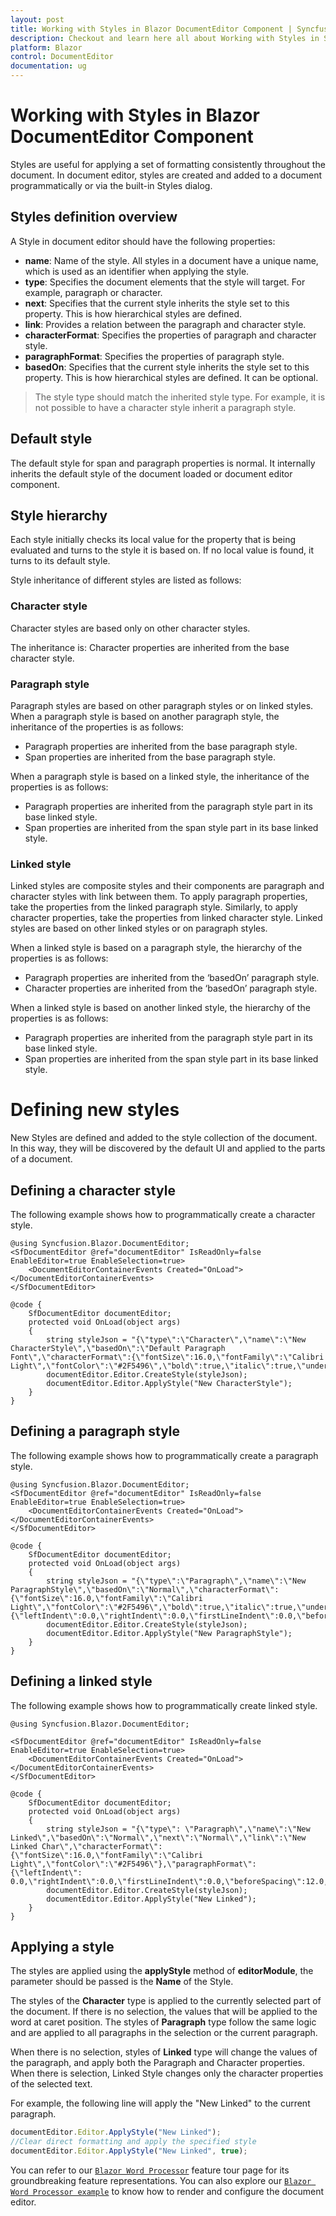 ```yaml
---
layout: post
title: Working with Styles in Blazor DocumentEditor Component | Syncfusion
description: Checkout and learn here all about Working with Styles in Syncfusion Blazor DocumentEditor component and more.
platform: Blazor
control: DocumentEditor
documentation: ug
---
```


# Working with Styles in Blazor DocumentEditor Component

Styles are useful for applying a set of formatting consistently throughout the document. In document editor, styles are created and added to a document programmatically or via the built-in Styles dialog.

## Styles definition overview

A Style in document editor should have the following properties:

* **name**: Name of the style. All styles in a document have a unique name, which is used as an identifier when applying the style.
* **type**: Specifies the document elements that the style will target. For example, paragraph or character.
* **next**: Specifies that the current style inherits the style set to this property. This is how hierarchical styles are defined.
* **link**: Provides a relation between the paragraph and character style.
* **characterFormat**: Specifies the properties of paragraph and character style.
* **paragraphFormat**: Specifies the properties of paragraph style.
* **basedOn**: Specifies that the current style inherits the style set to this property. This is how hierarchical styles are defined. It can be optional.

> The style type should match the inherited style type. For example, it is not possible to have a character style inherit a paragraph style.

## Default style

The default style for span and paragraph properties is normal. It internally inherits the default style of the document loaded or document editor component.

## Style hierarchy

Each style initially checks its local value for the property that is being evaluated and turns to the style it is based on. If no local value is found, it turns to its default style.

Style inheritance of different styles are listed as follows:

### Character style

Character styles are based only on other character styles.

The inheritance is: Character properties are inherited from the base character style.

### Paragraph style

Paragraph styles are based on other paragraph styles or on linked styles.
When a paragraph style is based on another paragraph style, the inheritance of the properties is as follows:
* Paragraph properties are inherited from the base paragraph style.
* Span properties are inherited from the base paragraph style.

When a paragraph style is based on a linked style, the inheritance of the properties is as follows:
* Paragraph properties are inherited from the paragraph style part in its base linked style.
* Span properties are inherited from the span style part in its base linked style.

### Linked style

Linked styles are composite styles and their components are paragraph and character styles with link between them. To apply paragraph properties, take the properties from the linked paragraph style. Similarly, to apply character properties, take the properties from linked character style.
Linked styles are based on other linked styles or on paragraph styles.

When a linked style is based on a paragraph style, the hierarchy of the properties is as follows:

* Paragraph properties are inherited from the ‘basedOn’ paragraph style.
* Character properties are inherited from the ‘basedOn’ paragraph style.

When a linked style is based on another linked style, the hierarchy of the properties is as follows:

* Paragraph properties are inherited from the paragraph style part in its base linked style.
* Span properties are inherited from the span style part in its base linked style.

# Defining new styles

New Styles are defined and added to the style collection of the document. In this way, they will be discovered by the default UI and applied to the parts of a document.

## Defining a character style

The following example shows how to programmatically create a character style.

```cshtml
@using Syncfusion.Blazor.DocumentEditor;
<SfDocumentEditor @ref="documentEditor" IsReadOnly=false EnableEditor=true EnableSelection=true>
    <DocumentEditorContainerEvents Created="OnLoad"></DocumentEditorContainerEvents>
</SfDocumentEditor>

@code {
    SfDocumentEditor documentEditor;
    protected void OnLoad(object args)
    {
        string styleJson = "{\"type\":\"Character\",\"name\":\"New CharacterStyle\",\"basedOn\":\"Default Paragraph Font\",\"characterFormat\":{\"fontSize\":16.0,\"fontFamily\":\"Calibri Light\",\"fontColor\":\"#2F5496\",\"bold\":true,\"italic\":true,\"underline\":\"Single\"}}";
        documentEditor.Editor.CreateStyle(styleJson);
        documentEditor.Editor.ApplyStyle("New CharacterStyle");
    }
}
```

## Defining a paragraph style

The following example shows how to programmatically create a paragraph style.

```cshtml
@using Syncfusion.Blazor.DocumentEditor;
<SfDocumentEditor @ref="documentEditor" IsReadOnly=false EnableEditor=true EnableSelection=true>
    <DocumentEditorContainerEvents Created="OnLoad"></DocumentEditorContainerEvents>
</SfDocumentEditor>

@code {
    SfDocumentEditor documentEditor;
    protected void OnLoad(object args)
    {
        string styleJson = "{\"type\":\"Paragraph\",\"name\":\"New ParagraphStyle\",\"basedOn\":\"Normal\",\"characterFormat\":{\"fontSize\":16.0,\"fontFamily\":\"Calibri Light\",\"fontColor\":\"#2F5496\",\"bold\":true,\"italic\":true,\"underline\":\"Single\"},\"paragraphFormat\":{\"leftIndent\":0.0,\"rightIndent\":0.0,\"firstLineIndent\":0.0,\"beforeSpacing\":12.0,\"afterSpacing\":0.0,\"lineSpacing\":1.0791666507720947,\"lineSpacingType\":\"Multiple\",\"textAlignment\":\"Left\",\"outlineLevel\":\"Level1\"}}";
        documentEditor.Editor.CreateStyle(styleJson);
        documentEditor.Editor.ApplyStyle("New ParagraphStyle");
    }
}
```

## Defining a linked style

The following example shows how to programmatically create linked style.

```cshtml
@using Syncfusion.Blazor.DocumentEditor;

<SfDocumentEditor @ref="documentEditor" IsReadOnly=false EnableEditor=true EnableSelection=true>
    <DocumentEditorContainerEvents Created="OnLoad"></DocumentEditorContainerEvents>
</SfDocumentEditor>

@code {
    SfDocumentEditor documentEditor;
    protected void OnLoad(object args)
    {
        string styleJson = "{\"type\": \"Paragraph\",\"name\":\"New Linked\",\"basedOn\":\"Normal\",\"next\":\"Normal\",\"link\":\"New Linked Char\",\"characterFormat\":{\"fontSize\":16.0,\"fontFamily\":\"Calibri Light\",\"fontColor\":\"#2F5496\"},\"paragraphFormat\":{\"leftIndent\": 0.0,\"rightIndent\":0.0,\"firstLineIndent\":0.0,\"beforeSpacing\":12.0,\"afterSpacing\":0.0,\"lineSpacing\":1.0791666507720947,\"lineSpacingType\":\"Multiple\",\"textAlignment\":\"Left\",\"outlineLevel\":\"Level1\"}}";
        documentEditor.Editor.CreateStyle(styleJson);
        documentEditor.Editor.ApplyStyle("New Linked");
    }
}
```

## Applying a style

The styles are applied using the **applyStyle** method of **editorModule**, the parameter should be passed is the **Name** of the Style.

The styles of the **Character** type is applied to the currently selected part of the document. If there is no selection, the values that will be applied to the word at caret position. The styles of **Paragraph** type follow the same logic and are applied to all paragraphs in the selection or the current paragraph.

When there is no selection, styles of **Linked** type will change the values of the paragraph, and apply both the Paragraph and Character properties. When there is selection, Linked Style changes only the character properties of the selected text.

For example, the following line will apply the "New Linked" to the current paragraph.

```javascript
documentEditor.Editor.ApplyStyle("New Linked");
//Clear direct formatting and apply the specified style
documentEditor.Editor.ApplyStyle("New Linked", true);
```

You can refer to our [`Blazor Word Processor`](https://www.syncfusion.com/blazor-components/blazor-word-processor) feature tour page for its groundbreaking feature representations. You can also explore our [`Blazor Word Processor example`](https://blazor.syncfusion.com/demos/document-editor/default-functionalities) to know how to render and configure the document editor.